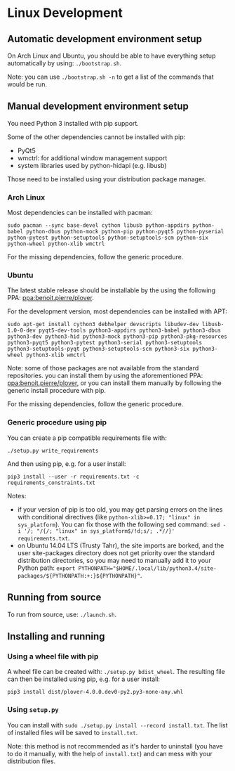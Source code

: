 # Linux Development

## Automatic development environment setup

On Arch Linux and Ubuntu, you should be able to have everything setup automatically by using: `./bootstrap.sh`.

Note: you can use `./bootstrap.sh -n` to get a list of the commands that would be run.

## Manual development environment setup

You need Python 3 installed with pip support.

Some of the other dependencies cannot be installed with pip:

* PyQt5
* wmctrl: for additional window management support
* system libraries used by python-hidapi (e.g. libusb)

Those need to be installed using your distribution package manager.

### Arch Linux

Most dependencies can be installed with pacman:

`sudo pacman --sync base-devel cython libusb python-appdirs python-babel python-dbus python-mock python-pip python-pyqt5 python-pyserial python-pytest python-setuptools python-setuptools-scm python-six python-wheel python-xlib wmctrl`

For the missing dependencies, follow the generic procedure.

### Ubuntu

The latest stable release should be installable by the using the following PPA: [ppa:benoit.pierre/plover](https://launchpad.net/~benoit.pierre/+archive/ubuntu/plover).

For the development version, most dependencies can be installed with APT:

`sudo apt-get install cython3 debhelper devscripts libudev-dev libusb-1.0-0-dev pyqt5-dev-tools python3-appdirs python3-babel python3-dbus python3-dev python3-hid python3-mock python3-pip python3-pkg-resources python3-pyqt5 python3-pytest python3-serial python3-setuptools python3-setuptools-pyqt python3-setuptools-scm python3-six python3-wheel python3-xlib wmctrl`

Note: some of those packages are not available from the standard repositories. you can install them by using the aforementioned PPA: [ppa:benoit.pierre/plover](https://launchpad.net/~benoit.pierre/+archive/ubuntu/plover), or you can install them manually by following the generic install procedure with pip.

For the missing dependencies, follow the generic procedure.

### Generic procedure using pip

You can create a pip compatible requirements file with:

`./setup.py write_requirements`

And then using pip, e.g. for a user install:

`pip3 install --user -r requirements.txt -c requirements_constraints.txt`

Notes:
- if your version of pip is too old, you may get parsing errors on the lines with conditional directives (like `python-xlib>=0.17; "linux" in sys_platform`). You can fix those with the following sed command: `sed -i '/; "/{/; "linux" in sys_platform$/!d;s/; .*//}' requirements.txt`.
- on Ubuntu 14.04 LTS (Trusty Tahr), the site imports are borked, and the user site-packages directory does not get priority over the standard distribution directories, so you may need to manually add it to your Python path: `export PYTHONPATH="$HOME/.local/lib/python3.4/site-packages/${PYTHONPATH:+:}${PYTHONPATH}"`.

## Running from source

To run from source, use: `./launch.sh`.

## Installing and running

### Using a wheel file with pip

A wheel file can be created with: `./setup.py bdist_wheel`. The resulting file can then be installed using pip, e.g. for a user install:

`pip3 install dist/plover-4.0.0.dev0-py2.py3-none-any.whl`

### Using `setup.py`

You can install with `sudo ./setup.py install --record install.txt`. The list of installed files will be saved to `install.txt`.

Note: this method is not recommended as it's harder to uninstall (you have to do it manually, with the help of `install.txt`) and can mess with your distribution files.
